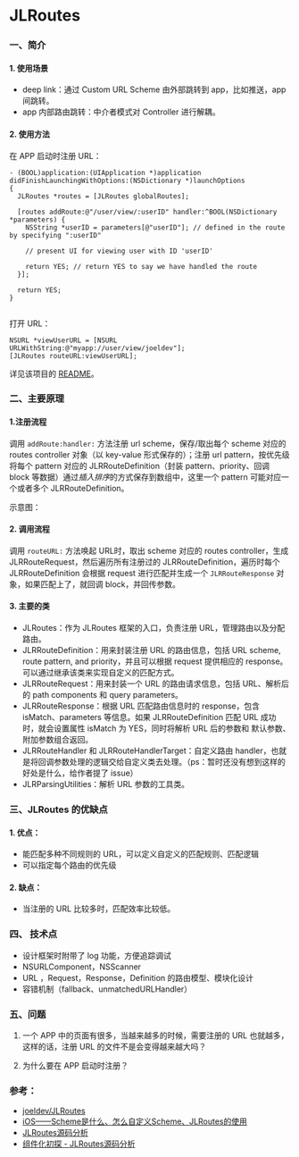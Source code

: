 # JLRoutes


### 一、简介

#### 1. 使用场景

- deep link：通过 Custom URL Scheme 由外部跳转到 app，比如推送，app 间跳转。
- app 内部路由跳转：中介者模式对 Controller 进行解耦。

#### 2. 使用方法

在 APP 启动时注册 URL：

```
- (BOOL)application:(UIApplication *)application didFinishLaunchingWithOptions:(NSDictionary *)launchOptions
{
  JLRoutes *routes = [JLRoutes globalRoutes];

  [routes addRoute:@"/user/view/:userID" handler:^BOOL(NSDictionary *parameters) {
    NSString *userID = parameters[@"userID"]; // defined in the route by specifying ":userID"

    // present UI for viewing user with ID 'userID'

    return YES; // return YES to say we have handled the route
  }];

  return YES;
}


```

打开 URL：

```
NSURL *viewUserURL = [NSURL URLWithString:@"myapp://user/view/joeldev"];
[JLRoutes routeURL:viewUserURL];
```

详见该项目的 [README](https://github.com/joeldev/JLRoutes)。

### 二、主要原理

#### 1.注册流程

调用 `addRoute:handler:` 方法注册 url scheme，保存/取出每个 scheme 对应的 routes controller 对象（以 key-value 形式保存的）；注册 url pattern，按优先级将每个 pattern 对应的 JLRRouteDefinition（封装 pattern、priority、回调 block 等数据）通过*插入排序*的方式保存到数组中，这里一个 pattern 可能对应一个或者多个 JLRRouteDefinition。

示意图：


#### 2. 调用流程

调用 `routeURL:` 方法唤起 URL时，取出 scheme 对应的 routes controller，生成  JLRRouteRequest，然后遍历所有注册过的 JLRRouteDefinition，遍历时每个 JLRRouteDefinition 会根据 request 进行匹配并生成一个  `JLRRouteResponse` 对象，如果匹配上了，就回调 block，并回传参数。

#### 3. 主要的类


- JLRoutes：作为 JLRoutes 框架的入口，负责注册 URL，管理路由以及分配路由。
- JLRRouteDefinition：用来封装注册 URL 的路由信息，包括 URL scheme, route pattern, and priority，并且可以根据 request 提供相应的 response。可以通过继承该类来实现自定义的匹配方式。
- JLRRouteRequest：用来封装一个 URL 的路由请求信息，包括 URL、解析后的 path components 和 query parameters。
- JLRRouteResponse：根据 URL 匹配路由信息时的 response，包含 isMatch、parameters 等信息。如果 JLRRouteDefinition 匹配 URL 成功时，就会设置属性  isMatch 为 YES，同时将解析 URL 后的参数和 默认参数、附加参数组合返回。
- JLRRouteHandler 和 JLRRouteHandlerTarget：自定义路由 handler，也就是将回调参数处理的逻辑交给自定义类去处理。（ps：暂时还没有想到这样的好处是什么，给作者提了 issue）
- JLRParsingUtilities：解析 URL 参数的工具类。

### 三、JLRoutes 的优缺点

#### 1. 优点：

- 能匹配多种不同规则的 URL，可以定义自定义的匹配规则、匹配逻辑
- 可以指定每个路由的优先级

#### 2. 缺点：

- 当注册的 URL 比较多时，匹配效率比较低。

### 四、 技术点

- 设计框架时附带了 log 功能，方便追踪调试
- NSURLComponent，NSScanner
- URL ，Request，Response，Definition 的路由模型、模块化设计
- 容错机制（fallback、unmatchedURLHandler）

### 五、问题

1. 一个 APP 中的页面有很多，当越来越多的时候，需要注册的 URL 也就越多，这样的话，注册 URL 的文件不是会变得越来越大吗？

2. 为什么要在 APP 启动时注册？



### 参考：

- [joeldev/JLRoutes](https://github.com/joeldev/JLRoutes)
- [iOS——Scheme是什么、怎么自定义Scheme、JLRoutes的使用](http://zhoulingyu.com/2016/01/03/iOS%E2%80%94%E2%80%94Scheme%E6%98%AF%E4%BB%80%E4%B9%88%E3%80%81%E6%80%8E%E4%B9%88%E8%87%AA%E5%AE%9A%E4%B9%89Scheme%E3%80%81JLRoutes%E7%9A%84%E4%BD%BF%E7%94%A8/)
- [JLRoutes源码分析](https://www.gfzj.us/series/读源代码学习ios开发/2015/07/14/JLRoutes.html)
- [组件化初探 - JLRoutes源码分析](https://www.jianshu.com/p/d24e9a7c8d4e)
